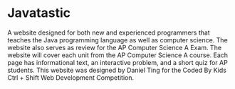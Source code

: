 # Javatastic

A website designed for both new and experienced programmers that teaches the Java programming language as well as computer science. The website also serves as review for the AP Computer Science A Exam. The website will cover each unit from the AP Computer Science A course. Each page has informational text, an interactive problem, and a short quiz for AP students. This website was designed by Daniel Ting for the Coded By Kids Ctrl + Shift Web Development Competition.